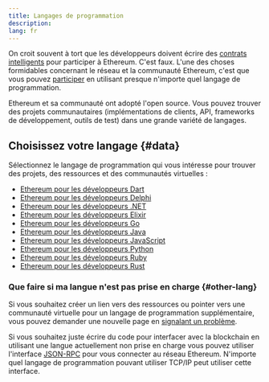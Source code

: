 ```yaml
---
title: Langages de programmation
description:
lang: fr
---
```


On croit souvent à tort que les développeurs doivent écrire des [contrats intelligents](/developers/docs/smart-contracts/) pour participer à Ethereum. C'est faux. L'une des choses formidables concernant le réseau et la communauté Ethereum, c'est que vous pouvez [participer](/community/) en utilisant presque n'importe quel langage de programmation.

Ethereum et sa communauté ont adopté l'open source. Vous pouvez trouver des projets communautaires (implémentations de clients, API, frameworks de développement, outils de test) dans une grande variété de langages.

## Choisissez votre langage {#data}

Sélectionnez le langage de programmation qui vous intéresse pour trouver des projets, des ressources et des communautés virtuelles :

- [Ethereum pour les développeurs Dart](/developers/docs/programming-languages/dart/)
- [Ethereum pour les développeurs Delphi](/developers/docs/programming-languages/delphi/)
- [Ethereum pour les développeurs .NET](/developers/docs/programming-languages/dot-net/)
- [Ethereum pour les développeurs Elixir](/developers/docs/programming-languages/elixir/)
- [Ethereum pour les développeurs Go](/developers/docs/programming-languages/golang/)
- [Ethereum pour les développeurs Java](/developers/docs/programming-languages/java/)
- [Ethereum pour les développeurs JavaScript](/developers/docs/programming-languages/javascript/)
- [Ethereum pour les développeurs Python](/developers/docs/programming-languages/python/)
- [Ethereum pour les développeurs Ruby](/developers/docs/programming-languages/ruby/)
- [Ethereum pour les développeurs Rust](/developers/docs/programming-languages/rust/)

### Que faire si ma langue n'est pas prise en charge {#other-lang}

Si vous souhaitez créer un lien vers des ressources ou pointer vers une communauté virtuelle pour un langage de programmation supplémentaire, vous pouvez demander une nouvelle page en [signalant un problème](https://github.com/ethereum/ethereum-org-website/issues/new/choose).

Si vous souhaitez juste écrire du code pour interfacer avec la blockchain en utilisant une langue actuellement non prise en charge vous pouvez utiliser l'interface [JSON-RPC](/developers/docs/apis/json-rpc/) pour vous connecter au réseau Ethereum. N'importe quel langage de programmation pouvant utiliser TCP/IP peut utiliser cette interface.
